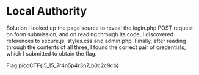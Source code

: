 # Local Authority
Solution
I looked up the page source to reveal the login.php POST request on form submission, and on reading through its code, I discovered references to secure.js, styles.css and admin.php. Finally, after reading through the contents of all three, I found the correct pair of credentials, which I submitted to obtain the flag.

Flag
picoCTF{j5_15_7r4n5p4r3n7_b0c2c9cb}
